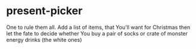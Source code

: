 # present-picker
One to rule them all. Add a list of items, that You'll want for Christmas then let the fate to decide whether  You buy a pair of socks or crate of monster energy drinks (the white ones)

